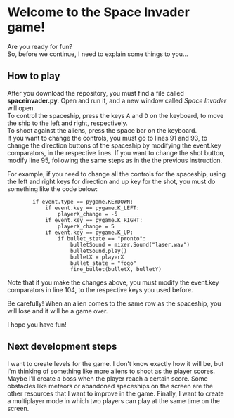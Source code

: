 <h1>Welcome to the Space Invader game!</h1>

Are you ready for fun?<br>
So, before we continue, I need to explain some things to you...

<h2>How to play</h2>

After you download the repository, you must find a file called <b>spaceinvader.py</b>. Open and run it, and a new window called <i>Space Invader</i> will open.<br>
To control the spaceship, press the keys <kbd>A</kbd> and <kbd>D</kbd> on the keyboard, to move the ship to the left and right, respectively. <br> 
To shoot against the aliens, press the space bar on the keyboard. <br>
If you want to change the controls, you must go to lines 91 and 93, to change the direction buttons of the spaceship by modifying the event.key comparators, in the respective lines. If you want to change the shot button, modify line 95, following the same steps as in the the previous instruction.<br>

For example, if you need to change all the controls for the spaceship, using the left and right keys for direction and up key for the shot, you must do something like the code below:
```
        if event.type == pygame.KEYDOWN: 
            if event.key == pygame.K_LEFT: 
                playerX_change = -5
            if event.key == pygame.K_RIGHT: 
                playerX_change = 5
            if event.key == pygame.K_UP: 
                if bullet_state == "pronto":
                    bulletSound = mixer.Sound("laser.wav")
                    bulletSound.play()
                    bulletX = playerX 
                    bullet_state = "fogo"
                    fire_bullet(bulletX, bulletY)
```
Note that if you make the changes above, you must modify the event.key comparators in line 104, to the respective keys you used before.<br>

Be carefully! When an alien comes to the same row as the spaceship, you will lose and it will be a game over. <br>

I hope you have fun!

<h2>Next development steps</h2>

I want to create levels for the game. I don't know exactly how it will be, but I'm thinking of something like more aliens to shoot as the player scores. Maybe I'll create a boss when the player reach a certain score. Some obstacles like meteors or abandoned spaceships on the screen are the other resources that I want to improve in the game. Finally, I want to create a multiplayer mode in which two players can play at the same time on the screen.    
